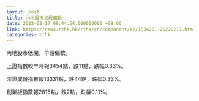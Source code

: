 ```yaml
---
layout: post
title: 內地股市初段偏軟
date: 2022-02-17 09:44:54.000000000 +08:00
link: https://news.rthk.hk/rthk/ch/component/k2/1634201-20220217.htm
categories: rthk
---
```


內地股市低開，早段偏軟。

上證指數較早時報3454點，跌11點，跌幅0.33%。

深證成份指數報13331點，跌44點，跌幅0.33%。

創業板指數報2815點，跌2點，跌幅0.11%。
